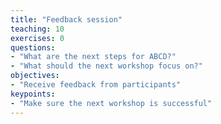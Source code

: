 ```yaml
---
title: "Feedback session"
teaching: 10
exercises: 0
questions:
- "What are the next steps for ABCD?"
- "What should the next workshop focus on?"
objectives:
- "Receive feedback from participants"
keypoints:
- "Make sure the next workshop is successful"
---
```





